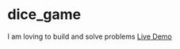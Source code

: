 # dice_game
I am loving to build and solve problems
<a href= "https://theabdlz7.github.io/dice_game/">Live Demo</a>
